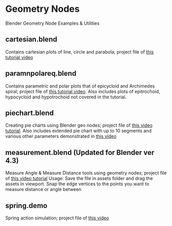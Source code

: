 # Geometry Nodes

Blender Geometry Node Examples & Utilities

## cartesian.blend

Contains cartesian plots of line, circle and parabola; project file of [this tutorial video](https://youtu.be/V6VdmOlLgcM)

## paramnpolareq.blend

Contains parametric and polar plots that of epicycloid and Archimedes spiral; project file of [this tutorial video](https://youtu.be/3Z_as4UEJLA). Also includes plots of epitrochoid, hypocycloid and hypotrochoid not covered in the tutorial.

## piechart.blend

Creating pie charts using Blender geo nodes; project file of [this video tutorial](https://youtu.be/19ptQCVCak0). Also includes extended pie chart with up to 10 segments and various other parameters demonstrated in [this video](https://youtu.be/Ry8ySp-Fsmw)

## measurement.blend (Updated for Blender ver 4.3)

Measure Angle & Measure Distance tools using geometry nodes; project file of [this video tutorial](https://youtu.be/zbFoJiug8Ss)
Usage: Save the file in assets folder and drag the assets in viewport. Snap the edge vertices to the points you want to measure distance or angle between

## spring.demo

Spring action simulation; project file of [this video](https://youtu.be/_c5fS_DTFAs)
